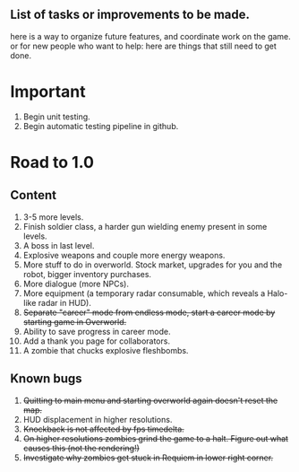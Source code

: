 ## List of tasks or improvements to be made.

here is a way to organize future features, and coordinate work on the game.
or for new people who want to help: here are things that still need to get done.

# Important
1. Begin unit testing.
2. Begin automatic testing pipeline in github.

# Road to 1.0

## Content
1. 3-5 more levels.
2. Finish soldier class, a harder gun wielding enemy present in some levels.
3. A boss in last level.
4. Explosive weapons and couple more energy weapons.
5. More stuff to do in overworld. Stock market, upgrades for you and the robot, bigger inventory purchases.
6. More dialogue (more NPCs).
7. More equipment (a temporary radar consumable, which reveals a Halo-like radar in HUD).
8. ~~Separate "career" mode from endless mode, start a career mode by starting game in Overworld.~~
9. Ability to save progress in career mode.
10. Add a thank you page for collaborators.
11. A zombie that chucks explosive fleshbombs.

## Known bugs
1. ~~Quitting to main menu and starting overworld again doesn't reset the map.~~
2. HUD displacement in higher resolutions.
3. ~~Knockback is not affected by fps timedelta.~~
4. ~~On higher resolutions zombies grind the game to a halt. Figure out what causes this (not the rendering!)~~
5. ~~Investigate why zombies get stuck in Requiem in lower right corner.~~
